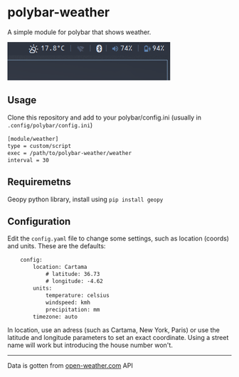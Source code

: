 # polybar-weather

A simple module for polybar that shows weather.

![alt text](https://github.com/AntonioManceraGamez/polybar-weather/blob/development/screenshots/example.png)

## Usage
Clone this repository and add to your polybar/config.ini (usually in ``.config/polybar/config.ini``)

    [module/weather]
    type = custom/script
    exec = /path/to/polybar-weather/weather
    interval = 30

## Requiremetns
Geopy python library, install using ``pip install geopy``

## Configuration
Edit the ``config.yaml`` file to change some settings, such as location (coords) and units. These are the defaults:

		config:
			location: Cartama
				# latitude: 36.73
				# longitude: -4.62
			units:
				temperature: celsius
				windspeed: kmh
				precipitation: mm
			timezone: auto

In location, use an adress (such as Cartama, New York, Paris) or use the latitude and longitude parameters to set an exact coordinate. Using a street name will work but introducing the house number won't.

---

Data is gotten from [open-weather.com](open-weather.com) API

